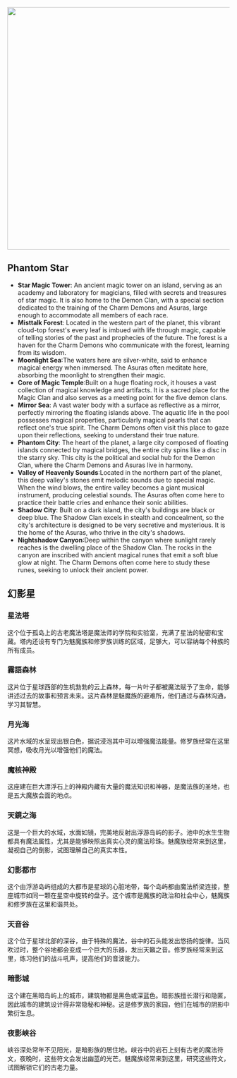 
<p align="center">
  <img src="https://github.com/BRC1024Rootverse/Rootverse/assets/170728893/2f0f4701-c87e-42c0-8307-394263b8d0d7" width="550" />

## Phantom Star
- **Star Magic Tower**: An ancient magic tower on an island, serving as an academy and laboratory for magicians, filled with secrets and treasures of star magic. It is also home to the Demon Clan, with a special section dedicated to the training of the Charm Demons and Asuras, large enough to accommodate all members of each race.
- **Misttalk Forest**: Located in the western part of the planet, this vibrant cloud-top forest's every leaf is imbued with life through magic, capable of telling stories of the past and prophecies of the future. The forest is a haven for the Charm Demons who communicate with the forest, learning from its wisdom.
- **Moonlight Sea**:The waters here are silver-white, said to enhance magical energy when immersed. The Asuras often meditate here, absorbing the moonlight to strengthen their magic.
- **Core of Magic Temple**:Built on a huge floating rock, it houses a vast collection of magical knowledge and artifacts. It is a sacred place for the Magic Clan and also serves as a meeting point for the five demon clans.
- **Mirror Sea**: A vast water body with a surface as reflective as a mirror, perfectly mirroring the floating islands above. The aquatic life in the pool possesses magical properties, particularly magical pearls that can reflect one's true spirit. The Charm Demons often visit this place to gaze upon their reflections, seeking to understand their true nature.
- **Phantom City**: The heart of the planet, a large city composed of floating islands connected by magical bridges, the entire city spins like a disc in the starry sky. This city is the political and social hub for the Demon Clan, where the Charm Demons and Asuras live in harmony.
- **Valley of Heavenly Sounds**:Located in the northern part of the planet, this deep valley's stones emit melodic sounds due to special magic. When the wind blows, the entire valley becomes a giant musical instrument, producing celestial sounds. The Asuras often come here to practice their battle cries and enhance their sonic abilities.
- **Shadow City**: Built on a dark island, the city's buildings are black or deep blue. The Shadow Clan excels in stealth and concealment, so the city's architecture is designed to be very secretive and mysterious. It is the home of the Asuras, who thrive in the city's shadows.
- **Nightshadow Canyon**:Deep within the canyon where sunlight rarely reaches is the dwelling place of the Shadow Clan. The rocks in the canyon are inscribed with ancient magical runes that emit a soft blue glow at night. The Charm Demons often come here to study these runes, seeking to unlock their ancient power.



## 幻影星
### 星法塔
这个位于孤岛上的古老魔法塔是魔法师的学院和实验室，充满了星法的秘密和宝藏。塔内还设有专门为魅魔族和修罗族训练的区域，足够大，可以容纳每个种族的所有成员。

### 霧語森林
这片位于星球西部的生机勃勃的云上森林，每一片叶子都被魔法赋予了生命，能够讲述过去的故事和预言未来。这片森林是魅魔族的避难所，他们通过与森林沟通，学习其智慧。

### 月光海
这片水域的水呈现出银白色，据说浸泡其中可以增强魔法能量。修罗族经常在这里冥想，吸收月光以增强他们的魔法。

### 魔核神殿
这座建在巨大漂浮石上的神殿内藏有大量的魔法知识和神器，是魔法族的圣地，也是五大魔族会面的地点。

### 天鏡之海
这是一个巨大的水域，水面如镜，完美地反射出浮游岛屿的影子。池中的水生生物都具有魔法属性，尤其是能够映照出真实心灵的魔法珍珠。魅魔族经常来到这里，凝视自己的倒影，试图理解自己的真实本性。

### 幻影都市
这个由浮游岛屿组成的大都市是星球的心脏地带，每个岛屿都由魔法桥梁连接，整座城市如同一颗在星空中旋转的盘子。这个城市是魔族的政治和社会中心，魅魔族和修罗族在这里和谐共处。

### 天音谷
这个位于星球北部的深谷，由于特殊的魔法，谷中的石头能发出悠扬的旋律。当风吹过时，整个谷地都会变成一个巨大的乐器，发出天籟之音。修罗族经常来到这里，练习他们的战斗吼声，提高他们的音波能力。

### 暗影城
这个建在黑暗岛屿上的城市，建筑物都是黑色或深蓝色。暗影族擅长潜行和隐匿，因此城市的建筑设计得非常隐秘和神秘。这是修罗族的家园，他们在城市的阴影中繁衍生息。

### 夜影峽谷
峡谷深处常年不见阳光，是暗影族的居住地。峡谷中的岩石上刻有古老的魔法符文，夜晚时，这些符文会发出幽蓝的光芒。魅魔族经常来到这里，研究这些符文，试图解锁它们的古老力量。